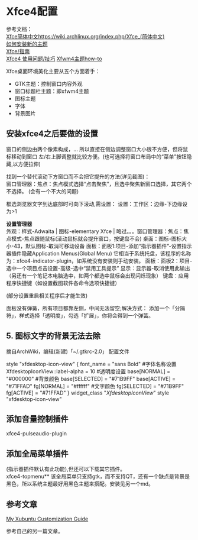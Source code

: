 Xfce4配置
======================

参考文档：  
[Xfce简体中文]()https://wiki.archlinux.org/index.php/Xfce_(简体中文)  
[如何安装新的主题](https://wiki.xfce.org/zh-cn/howto/install_new_themes)  
[Xfce/指南](https://wiki.gentoo.org/wiki/Xfce/Guide/zh-cn)  
[Xfce4 使用问题/技巧](http://tieba.baidu.com/p/3350859248# "不错哦,内容详细简单")
[Xfwm4主题how-to](https://wiki.xfce.org/zh-cn/howto/xfwm4_theme "对理解相关概念有帮助")

Xfce桌面环境美化主要从五个方面着手：  
- GTK主题：控制窗口内容外观
- 窗口标题栏主题：即xfwm4主题
- 图标主题
- 字体
- 背景图片



安装xfce4之后要做的设置
----------------------

窗口的侧边由两个像素构成，... 所以直接在侧边调整窗口大小很不方便，但将鼠标移动到窗口
左/右上脚调整就比较方便。(也可选择将窗口布局中的“菜单”按钮隐藏,以方便拉伸)


找到一个替代滚动下方窗口而不会把它提升的方法(详见截图)：  
窗口管理器：焦点：焦点模式选择“点击聚焦”，且选中聚焦新窗口选择，其它两个不选择。
(会有一个不大的问题)

框选浏览器文字到达底部时可向下滚动,需设置：
设置：工作区：边缘-下边缘设为>1


**设置管理器**    
外观：样式-Adwaita | 图标-elementary Xfce |
略过。。。窗口管理器：焦点：焦点模式-焦点跟随鼠标(滚动鼠标就会提升窗口，按键盘不会)
桌面：图标-图标大小-43，默认图标-取消可移动设备
面板：面板1:项目-添加“指示器插件”-设置指示器插件隐藏Application Menus(Global Menu) 它相当于系统托盘，该程序的名称为：xfce4-indicator-plugin，如系统没有安装则手动安装。
面板：面板2：项目-选中一个项目点击设置-高级-选中“禁用工具提示”
显示：显示器-取消使用此输出（另还有一个笔记本电脑选中，如两个都选中鼠标会出现闪烁现象）
键盘：应用程序快捷键（如设置截图软件各命令选项快捷键）

(部分设置重启相关程序后才能生效)

面板没有弹簧，所有项目都靠左侧，中间无法留空;解决方式：
添加一个「分隔符」，样式选择「透明度」，勾选「扩展」，你将会得到一个弹簧。

## 5. 图标文字的背景无法去除
摘自ArchWiki，编辑(新建)「~/.gtkrc-2.0」 配置文件

style "xfdesktop-icon-view" {
font_name = "sans Bold" #字体名称设置
XfdesktopIconView::label-alpha = 10 #透明度设置
base[NORMAL] = "#000000" #背景颜色
base[SELECTED] = "#71B9FF"
base[ACTIVE] = "#71FFAD"
fg[NORMAL] = "#ffffff" #文字颜色
fg[SELECTED] = "#71B9FF"
fg[ACTIVE] = "#71FFAD" }
widget_class "*XfdesktopIconView*" style "xfdesktop-icon-view"


## 添加音量控制插件

 xfce4-pulseaudio-plugin 


## 添加全局菜单插件
(指示器插件默认有此功能),但还可以下载其它插件。  
xfce4-topmenu** 该全局菜单只支持gtk，而不支持QT，还有一个缺点是背景是黑色，所以系统主题最好用黑色主题来搭配。安装见另一个md。


## 参考文章
[My Xubuntu Customization Guide](https://smdavis.us/2017/05/05/my-xubuntu-customization-guide/)   

参考自己的另一篇文章。

